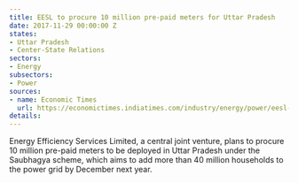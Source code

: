 ```yaml
---
title: EESL to procure 10 million pre-paid meters for Uttar Pradesh
date: 2017-11-29 00:00:00 Z
states:
- Uttar Pradesh
- Center-State Relations
sectors:
- Energy
subsectors:
- Power
sources:
- name: Economic Times
  url: https://economictimes.indiatimes.com/industry/energy/power/eesl-to-procure-10mn-prepaid-meters-to-be-deployed-in-u-p/articleshow/61777679.cms
details: 
---
```


Energy Efficiency Services Limited, a central joint venture, plans to procure 10 million pre-paid meters to be deployed in Uttar Pradesh under the Saubhagya scheme, which aims to add more than 40 million households to the power grid by December next year. 
